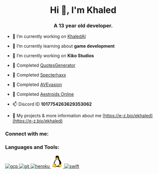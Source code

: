 <h1 align="center">Hi 👋, I'm Khaled</h1>
<h3 align="center">A 13 year old developer.</h3>

- 🔭 I’m currently working on [KhaledAI](https://khaledai.webflow.io/)

- 🌱 I’m currently learning about **game development**

- 🔭 I’m currently working on **Kiko Studios**

- 🤝 Completed [QuotesGenerator](https://github.com/ThatUncreativeDude/QuotesGenerator)
- 🤝 Completed [Specterhaxx](https://github.com/ThatUncreativeDude/specterhaxx)
- 🤝 Completed [AVEvasion](https://aievasion.webflow.io/)
- 🤝 Completed [Aestroids Online](https://www.roblox.com/games/7113158847/Asteroid-Online-ALPHA)


- 📫 Discord ID **1017754263629353062**

- 📄 My projects & more information about me [https://e-z.bio/ekhaled](https://e-z.bio/ekhaled)

<h3 align="left">Connect with me:</h3>
<p align="left">
</p>

<h3 align="left">Languages and Tools:</h3>
<p align="left"> <a href="https://cloud.google.com" target="_blank" rel="noreferrer"> <img src="https://www.vectorlogo.zone/logos/google_cloud/google_cloud-icon.svg" alt="gcp" width="40" height="40"/> </a> <a href="https://git-scm.com/" target="_blank" rel="noreferrer"> <img src="https://www.vectorlogo.zone/logos/git-scm/git-scm-icon.svg" alt="git" width="40" height="40"/> </a> <a href="https://heroku.com" target="_blank" rel="noreferrer"> <img src="https://www.vectorlogo.zone/logos/heroku/heroku-icon.svg" alt="heroku" width="40" height="40"/> </a> <a href="https://www.linux.org/" target="_blank" rel="noreferrer"> <img src="https://raw.githubusercontent.com/devicons/devicon/master/icons/linux/linux-original.svg" alt="linux" width="40" height="40"/> </a> <a href="https://lua.org" target="_blank" rel="noreferrer"> <img src="https://upload.wikimedia.org/wikipedia/commons/thumb/c/cf/Lua-Logo.svg/1200px-Lua-Logo.svg.png" alt="swift" width="40" height="40"/> </a> </p>

